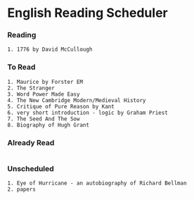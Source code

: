 # English Reading Scheduler
### Reading
  ```
  1. 1776 by David McCullough
  ```

### To Read
  ```
  1. Maurice by Forster EM
  2. The Stranger
  3. Word Power Made Easy
  4. The New Cambridge Modern/Medieval History
  5. Critique of Pure Reason by Kant
  6. very short introduction - logic by Graham Priest
  7. The Seed And The Sow
  8. Biography of Hugh Grant
  ```
### Already Read
  ```
  ```

### Unscheduled
  ```
  1. Eye of Hurricane - an autobiography of Richard Bellman
  2. papers
  ```


